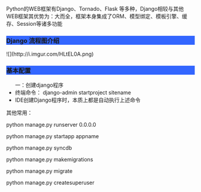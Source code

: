 Python的WEB框架有Django、Tornado、Flask 等多种，Django相较与其他WEB框架其优势为：大而全，框架本身集成了ORM、模型绑定、模板引擎、缓存、Session等诸多功能
<h3 style="background:#3366ff">Django 流程图介绍</h3>
![](http://i.imgur.com/HLtEL0A.png)
<h3 style="background:#3366ff"></h3>
<h3 style="background:#3366ff">基本配置</h3>
<ul>
一：创建django程序
<li>终端命令： django-admin startproject sitename</li>
<li>IDE创建Django程序时，本质上都是自动执行上述命令</li>
</ul>
其他常用：
	<p>python manage.py runserver 0.0.0.0</p>
	<p>python manage.py startapp appname
	<p>python manage.py syncdb
	<p>python manage.py makemigrations
	<p>python manage.py migrate
	<p>python manage.py createsuperuser